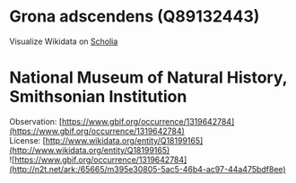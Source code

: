 
Grona adscendens (Q89132443)
============================
  
Visualize Wikidata on [Scholia](https://scholia.toolforge.org/taxon/Q89132443)
# National Museum of Natural History, Smithsonian Institution
  
Observation: [https://www.gbif.org/occurrence/1319642784](https://www.gbif.org/occurrence/1319642784)  
License: [http://www.wikidata.org/entity/Q18199165](http://www.wikidata.org/entity/Q18199165)  
![https://www.gbif.org/occurrence/1319642784](http://n2t.net/ark:/65665/m395e30805-5ac5-46b4-ac97-44a475bdf8ee)